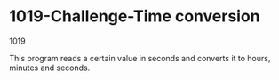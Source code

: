 # 1019-Challenge-Time conversion
 1019

 This program reads a certain value in seconds and converts it to hours, minutes and seconds.

